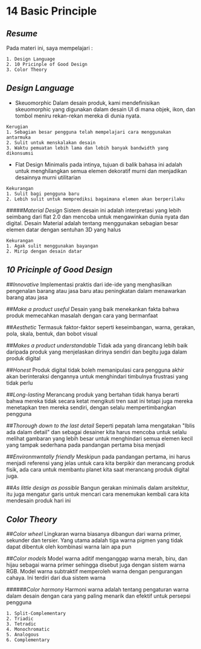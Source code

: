 # 14 Basic Principle

## _Resume_
Pada materi ini, saya mempelajari :
```
1. Design Language
2. 10 Pricinple of Good Design
3. Color Theory
```

## _Design Language_
- Skeuomorphic
Dalam desain produk, kami mendefinisikan skeuomorphic yang digunakan dalam desain UI di mana objek, ikon, dan tombol meniru rekan-rekan mereka di dunia nyata.
```
Kerugian
1. Sebagian besar pengguna telah mempelajari cara menggunakan antarmuka
2. Sulit untuk menskalakan desain
3. Waktu pemuatan lebih lama dan lebih banyak bandwidth yang dikonsumsi
```

- Flat Design
Minimalis pada intinya, tujuan di balik bahasa ini adalah untuk menghilangkan semua elemen dekoratif murni dan menjadikan desainnya murni utilitarian
```
Kekurangan
1. Sulit bagi pengguna baru
2. Lebih sulit untuk memprediksi bagaimana elemen akan berperilaku
```

#####_Material Design_
Sistem desain ini adalah interpretasi yang lebih seimbang dari flat 2.0 dan mencoba untuk mengawinkan dunia nyata dan digital.
Desain Material adalah tentang menggunakan sebagian besar elemen datar dengan sentuhan 3D yang halus
```
Kekurangan
1. Agak sulit menggunakan bayangan
2. Mirip dengan desain datar
```

## _10 Pricinple of Good Design_
##_Innovative_
Implementasi praktis dari ide-ide yang menghasilkan pengenalan barang atau jasa baru atau peningkatan dalam menawarkan barang atau jasa

##_Make a product useful_
Desain yang baik menekankan fakta bahwa produk memecahkan masalah dengan cara yang bermanfaat

##_Aesthetic_
Termasuk faktor-faktor seperti keseimbangan, warna, gerakan, pola, skala, bentuk, dan bobot visual

##_Makes a product understandable_
Tidak ada yang dirancang lebih baik daripada produk yang menjelaskan dirinya sendiri dan begitu juga dalam produk digital

##_Honest_
Produk digital tidak boleh memanipulasi cara pengguna akhir akan berinteraksi dengannya untuk menghindari timbulnya frustrasi yang tidak perlu

##_Long-lasting_
Merancang produk yang bertahan tidak hanya berarti bahwa mereka tidak secara ketat mengikuti tren saat ini tetapi juga mereka menetapkan tren mereka sendiri, dengan selalu mempertimbangkan pengguna

##_Thorough down to the last detail_
Seperti pepatah lama mengatakan "Iblis ada dalam detail" dan sebagai desainer kita harus mencoba untuk selalu melihat gambaran yang lebih besar untuk menghindari semua elemen kecil yang tampak sederhana pada pandangan pertama bisa menjadi

##_Environmwntally friendly_
Meskipun pada pandangan pertama, ini harus menjadi referensi yang jelas untuk cara kita berpikir dan merancang produk fisik, ada cara untuk membantu planet kita saat merancang produk digital juga.

##_As little design as possible_
Bangun gerakan minimalis dalam arsitektur, itu juga mengatur garis untuk mencari cara menemukan kembali cara kita mendesain produk hari ini


## _Color Theory_
##_Color wheel_
Lingkaran warna biasanya dibangun dari warna primer, sekunder dan tersier. Yang utama adalah tiga warna pigmen yang tidak dapat dibentuk oleh kombinasi warna lain apa pun

##_Color models_
Model warna aditif menganggap warna merah, biru, dan hijau sebagai warna primer sehingga disebut juga dengan sistem warna RGB.
Model warna subtraktif memperoleh warna dengan pengurangan cahaya. Ini terdiri dari dua sistem warna

######_Color harmony_
Harmoni warna adalah tentang pengaturan warna dalam desain dengan cara yang paling menarik dan efektif untuk persepsi pengguna
```
1. Split-Complementary
2. Triadic
3. Tetradic
4. Monochromatic
5. Analogous
6. Complementary
```
